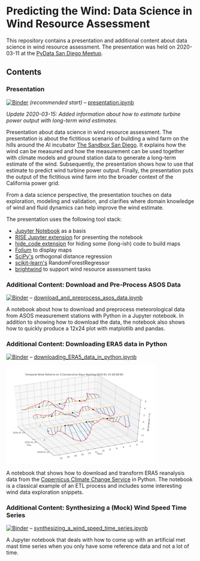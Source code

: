 # Predicting the Wind: Data Science in Wind Resource Assessment

This repository contains a presentation and additional content about data science in wind resource assessment. The
presentation was held on 2020-03-11 at the [PyData San Diego Meetup](https://www.meetup.com/PyData-San-Diego/).

## Contents

### Presentation
[![Binder](https://mybinder.org/badge_logo.svg)](https://mybinder.org/v2/gh/flrs/predicting_the_wind/master?filepath=presentation.ipynb) *(recommended start)* – [presentation.ipynb](./presentation.ipynb) 

*Update 2020-03-15: Added information about how to estimate turbine power output with long-term wind estimates.*

Presentation about data science in wind resource assessment. The presentation is about the fictitious scenario of 
building a wind farm on the hills around the AI incubator [The Sandbox San Diego](https://www.thesandbox.ai/). It 
explains how the wind can be measured and how the measurement can be used together with climate models and ground 
station data to generate a long-term estimate of the wind. Subsequently, the presentation shows how to use that estimate
 to predict wind turbine power output. Finally, the presentation puts the output of the fictitious wind farm into the
 broader context of the California power grid.
 
From a data science perspective, the presentation touches on data exploration, modeling and validation, and clarifies
 where domain knowledge of wind and fluid dynamics can help improve the wind estimate.

The presentation uses the following tool stack:
 - [Jupyter Notebook](https://jupyter.org/) as a basis 
 - [RISE Jupyter extension](https://rise.readthedocs.io/) for presenting the notebook 
 - [hide_code extension](https://github.com/kirbs-/hide_code) for hiding some (long-ish) code to build maps 
 - [Folium](https://python-visualization.github.io/folium/) to display maps
 - [SciPy's](https://www.scipy.org/scipylib/index.html) orthogonal distance regression
 - [scikit-learn's](https://scikit-learn.org) RandomForestRegressor
 - [brightwind](https://github.com/brightwind-dev/brightwind) to support wind resource assessment tasks

### Additional Content: Download and Pre-Process ASOS Data
[![Binder](https://mybinder.org/badge_logo.svg)](https://mybinder.org/v2/gh/flrs/predicting_the_wind/master?filepath=data_acquisition%2Fdownload_and_preprocess_asos_data.ipynb) – [download_and_preprocess_asos_data.ipynb](./data_acquisition/download_and_preprocess_asos_data.ipynb)

A notebook about how to download and preprocess meteorological data from ASOS measurement stations with Python 
in a Jupyter notebook. In addition to showing how to download the data, the notebook also shows how to quickly produce a 12x24 plot with matplotlib and pandas.

### Additional Content: Downloading ERA5 data in Python
[![Binder](https://mybinder.org/badge_logo.svg)](https://mybinder.org/v2/gh/flrs/predicting_the_wind/master?filepath=data_acquisition%2Fdownloading_ERA5_data_in_python.ipynb) – [downloading_ERA5_data_in_python.ipynb](./data_acquisition/downloading_ERA5_data_in_python.ipynb)

<img src="./images/temporal_wind_pattern.png" width="400px" alt="Temporal Wind Pattern"></img>

A notebook that shows how to download and transform ERA5 reanalysis data from the [Copernicus Climate Change Service](https://cds.climate.copernicus.eu/cdsapp#!/home) in Python. The notebook is a classical example of an ETL process and includes some interesting wind data exploration snippets.

### Additional Content: Synthesizing a (Mock) Wind Speed Time Series
[![Binder](https://mybinder.org/badge_logo.svg)](https://mybinder.org/v2/gh/flrs/predicting_the_wind/master?filepath=data_acquisition%2Fsynthesizing_a_wind_speed_time_series.ipynb) – [synthesizing_a_wind_speed_time_series.ipynb](./data_acquisition/synthesizing_a_wind_speed_time_series.ipynb)

A Jupyter notebook that deals with how to come up with an artificial met mast time series when you only have some 
reference data and not a lot of time.